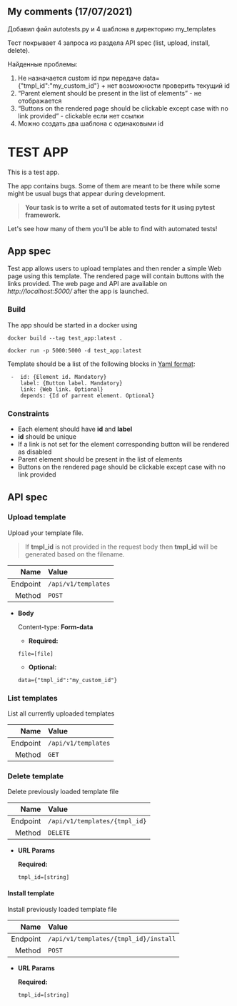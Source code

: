 ## My comments (17/07/2021)

Добавил файл autotests.py и 4 шаблона в директорию my_templates

Тест покрывает 4 запроса из раздела API spec (list, upload, install, delete).

Найденные проблемы:
1. Не назначается custom id при передаче data={"tmpl_id":"my_custom_id"} + нет возможности проверить текущий id
2. “Parent element should be present in the list of elements” - не отображается
3. “Buttons on the rendered page should be clickable except case with no link provided” - clickable если нет ссылки
4. Можно создать два шаблона с одинаковыми id	



# TEST APP

This is a test app.

The app contains bugs.
Some of them are meant to be there while some might be usual bugs that appear during development.

> **Your task is to write a set of automated tests for it using pytest framework.**

Let's see how many of them you'll be able to find with automated tests!

## App spec

Test app allows users to upload templates and then render a simple Web page using this template.
The rendered page will contain buttons with the links provided. 
The web page and API are available on *http://localhost:5000/* after the app is launched.

### Build

The app should be started in a docker using

    docker build --tag test_app:latest .
    
    docker run -p 5000:5000 -d test_app:latest

Template should be a list of the following blocks in [Yaml format](https://en.wikipedia.org/wiki/YAML):

     -  id: {Element id. Mandatory}
        label: {Button label. Mandatory}
        link: {Web link. Optional}
        depends: {Id of parrent element. Optional}
        
### Constraints

- Each element should have **id** and **label**
- **id** should be unique
- If a link is not set for the element corresponding button will be rendered as disabled
- Parent element should be present in the list of elements
- Buttons on the rendered page should be clickable except case with no link provided

## API spec

### Upload template

  Upload your template file. 
  
> If **tmpl_id** is not provided in the request body then **tmpl_id** will be generated based on the filename.

Name     | Value
---:     | :---- 
Endpoint | `/api/v1/templates`
Method   | `POST`


* **Body**

  Content-type: **Form-data**
    
   * **Required:**
 
   `file=[file]`
   
   * **Optional:**
   
   `data={"tmpl_id":"my_custom_id"}`
   
### List templates

  List all currently uploaded templates

Name     | Value
---:     | :---- 
Endpoint | `/api/v1/templates`
Method   | `GET`


### Delete template

  Delete previously loaded template file

Name     | Value
---:     | :---- 
Endpoint | `/api/v1/templates/{tmpl_id}`
Method   | `DELETE`
  
*  **URL Params**

   **Required:**
 
   `tmpl_id=[string]`
   
#### Install template

  Install previously loaded template file

Name     | Value
---:     | :---- 
Endpoint | `/api/v1/templates/{tmpl_id}/install`
Method   | `POST`
  
*  **URL Params**

   **Required:**
 
   `tmpl_id=[string]`

